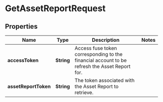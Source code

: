 

# GetAssetReportRequest


## Properties

| Name | Type | Description | Notes |
|------------ | ------------- | ------------- | -------------|
|**accessToken** | **String** | Access fuse token corresponding to the financial account to be refresh the Asset Report for. |  |
|**assetReportToken** | **String** | The token associated with the Asset Report to retrieve. |  |



